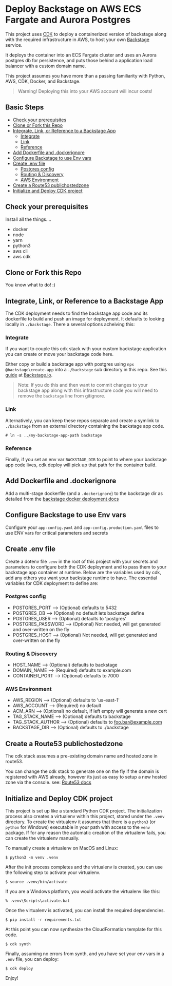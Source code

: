 
<!-- omit in toc -->
# Deploy Backstage on AWS ECS Fargate and Aurora Postgres
This project uses [CDK](https://docs.aws.amazon.com/cdk/latest/guide/home.html) to deploy a containerized version of backstage along with the required infrastructure in AWS, to host your own [Backstage](https://backstage.io) service.

It deploys the container into an ECS Fargate cluster and uses an Aurora postgres db for persistence, and puts those behind a application load balancer with a custom domain name.

This project assumes you have more than a passing familiarity with Python, AWS, CDK, Docker, and Backstage.

> Warning! Deploying this into your AWS account will incur costs! 

<!-- omit in toc -->
## Basic Steps

- [Check your prerequisites](#check-your-prerequisites)
- [Clone or Fork this Repo](#clone-or-fork-this-repo)
- [Integrate, Link, or Reference to a Backstage App](#integrate-link-or-reference-to-a-backstage-app)
  - [Integrate](#integrate)
  - [Link](#link)
  - [Reference](#reference)
- [Add Dockerfile and .dockerignore](#add-dockerfile-and-dockerignore)
- [Configure Backstage to use Env vars](#configure-backstage-to-use-env-vars)
- [Create .env file](#create-env-file)
  - [Postgres config](#postgres-config)
  - [Routing & Discovery](#routing--discovery)
  - [AWS Environment](#aws-environment)
- [Create a Route53 publichostedzone](#create-a-route53-publichostedzone)
- [Initialize and Deploy CDK project](#initialize-and-deploy-cdk-project)

## Check your prerequisites
Install all the things....

- docker
- node 
- yarn
- python3
- aws cli
- aws cdk

## Clone or Fork this Repo
You know what to do! :)


## Integrate, Link, or Reference to a Backstage App
The CDK deployment needs to find the backstage app code and its dockerfile to build and push an image for deployment. It defaults to looking locally in `./backstage`. There a several options acheiving this:

### Integrate
If you want to couple this cdk stack with your custom backstage application you can create or move your backstage code here.

Either copy or build a backstage app with postgres using `npx @backstage\create-app` into a `./backstage` sub directory in this repo. See this [guide](https://backstage.io/docs/getting-started/create-an-app) at [Backstage.io](https://backstage.io/).

> Note: If you do this and then want to commit changes to your backstage app along with this infrastructure code you will need to remove the `backstage` line from gitignore.  

### Link
Alternatively, you can keep these repos separate and create a symlink to `./backstage` from an external directory containing the backstage app code.  
```
# ln -s ../my-backstage-app-path backstage  
```

### Reference
Finally, if you set an env var `BACKSTAGE_DIR` to point to where your backstage app code lives, cdk deploy will pick up that path for the container build.


## Add Dockerfile and .dockerignore
Add a multi-stage dockerfile (and a `.dockerignore`) to the backstage dir as detailed from the [backstage docker deployment docs](https://backstage.io/docs/getting-started/deployment-docker#multistage-build) 


## Configure Backstage to use Env vars
Configure your `app-config.yaml` and `app-config.production.yaml` files to use ENV vars for critical parameters and secrets


## Create .env file
Create a dotenv file `.env` in the root of this project with your secrets and parameters to configure both the CDK deployment and to pass them to your backstage app container at runtime. Below are the variables used by cdk, add any others you want your backstage runtime to have. The essential variables for CDK deployment to define are:

### Postgres config
- POSTGRES_PORT --> (Optional) defaults to 5432
- POSTGRES_DB --> (Optional) no default lets backstage define
- POSTGRES_USER --> (Optional) defaults to 'postgres'
- POSTGRES_PASSWORD --> (Optional) Not needed, will get generated and over-written on the fly
- POSTGRES_HOST --> (Optional) Not needed, will get generated and over-written on the fly

### Routing & Discovery
- HOST_NAME --> (Optional) defaults to backstage
- DOMAIN_NAME --> (Required) defaults to example.com
- CONTAINER_PORT --> (Optional) defaults to 7000

### AWS Environment
- AWS_REGION --> (Optional) defaults to 'us-east-1'
- AWS_ACCOUNT --> (Required) no default
- ACM_ARN --> (Optional) no default, if left empty will generate a new cert
- TAG_STACK_NAME --> (Optional) defaults to backstage
- TAG_STACK_AUTHOR --> (Optional) defaults to foo.bar@example.com
- BACKSTAGE_DIR --> (Optional) defaults to ./backstage

## Create a Route53 publichostedzone
The cdk stack assumes a pre-existing domain name and hosted zone in route53.

You can change the cdk stack to generate one on the fly if the domain is registered with AWS already, however its just as easy to setup a new hosted zone via the console. see: [Route53 docs](https://docs.aws.amazon.com/Route53/latest/DeveloperGuide/Welcome.html)

## Initialize and Deploy CDK project
This project is set up like a standard Python CDK project.  The initialization
process also creates a virtualenv within this project, stored under the `.venv`
directory.  To create the virtualenv it assumes that there is a `python3`
(or `python` for Windows) executable in your path with access to the `venv`
package. If for any reason the automatic creation of the virtualenv fails,
you can create the virtualenv manually.

To manually create a virtualenv on MacOS and Linux:

```
$ python3 -m venv .venv
```

After the init process completes and the virtualenv is created, you can use the following
step to activate your virtualenv.

```
$ source .venv/bin/activate
```

If you are a Windows platform, you would activate the virtualenv like this:

```
% .venv\Scripts\activate.bat
```

Once the virtualenv is activated, you can install the required dependencies.

```
$ pip install -r requirements.txt
```

At this point you can now synthesize the CloudFormation template for this code.

```
$ cdk synth
```
Finally, assuming no errors from synth, and you have set your env vars in a `.env` file, you can deploy:

```
$ cdk deploy
```

Enjoy!
